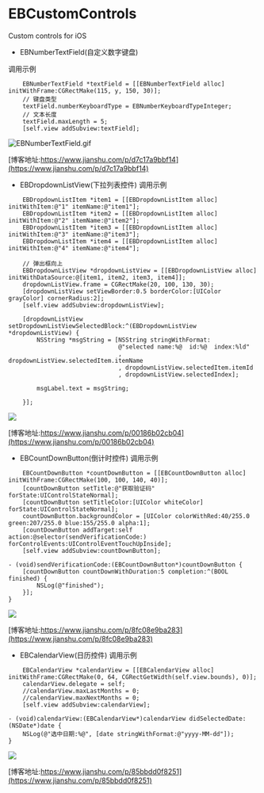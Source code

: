 # EBCustomControls
Custom controls for iOS

- EBNumberTextField(自定义数字键盘)

调用示例
```
    EBNumberTextField *textField = [[EBNumberTextField alloc] initWithFrame:CGRectMake(115, y, 150, 30)];
    // 键盘类型
    textField.numberKeyboardType = EBNumberKeyboardTypeInteger;
    // 文本长度
    textField.maxLength = 5;
    [self.view addSubview:textField];
```
![EBNumberTextField.gif](https://upload-images.jianshu.io/upload_images/2107229-af7e6c6c2aabbfa6.gif?imageMogr2/auto-orient/strip)

[博客地址:https://www.jianshu.com/p/d7c17a9bbf14](https://www.jianshu.com/p/d7c17a9bbf14)



- EBDropdownListView(下拉列表控件)
调用示例
```
    EBDropdownListItem *item1 = [[EBDropdownListItem alloc] initWithItem:@"1" itemName:@"item1"];
    EBDropdownListItem *item2 = [[EBDropdownListItem alloc] initWithItem:@"2" itemName:@"item2"];
    EBDropdownListItem *item3 = [[EBDropdownListItem alloc] initWithItem:@"3" itemName:@"item3"];
    EBDropdownListItem *item4 = [[EBDropdownListItem alloc] initWithItem:@"4" itemName:@"item4"];

    // 弹出框向上
    EBDropdownListView *dropdownListView = [[EBDropdownListView alloc] initWithDataSource:@[item1, item2, item3, item4]];
    dropdownListView.frame = CGRectMake(20, 100, 130, 30);
    [dropdownListView setViewBorder:0.5 borderColor:[UIColor grayColor] cornerRadius:2];
    [self.view addSubview:dropdownListView];
    
    [dropdownListView setDropdownListViewSelectedBlock:^(EBDropdownListView *dropdownListView) {
        NSString *msgString = [NSString stringWithFormat:
                               @"selected name:%@  id:%@  index:%ld"
                               , dropdownListView.selectedItem.itemName
                               , dropdownListView.selectedItem.itemId
                               , dropdownListView.selectedIndex];
        
        msgLabel.text = msgString;
        
    }];
```


![](https://upload-images.jianshu.io/upload_images/2107229-a8418a85fe3afa47.gif?imageMogr2/auto-orient/strip%7CimageView2/2/w/360)

[博客地址:https://www.jianshu.com/p/00186b02cb04](https://www.jianshu.com/p/00186b02cb04)



- EBCountDownButton(倒计时控件)
调用示例
```
    EBCountDownButton *countDownButton = [[EBCountDownButton alloc] initWithFrame:CGRectMake(100, 100, 140, 40)];
    [countDownButton setTitle:@"获取验证码" forState:UIControlStateNormal];
    [countDownButton setTitleColor:[UIColor whiteColor] forState:UIControlStateNormal];
    countDownButton.backgroundColor = [UIColor colorWithRed:40/255.0 green:207/255.0 blue:155/255.0 alpha:1];
    [countDownButton addTarget:self action:@selector(sendVerificationCode:) forControlEvents:UIControlEventTouchUpInside];
    [self.view addSubview:countDownButton];
```

```
- (void)sendVerificationCode:(EBCountDownButton*)countDownButton {
    [countDownButton countDownWithDuration:5 completion:^(BOOL finished) {
        NSLog(@"finished");
    }];
}
```
![](https://upload-images.jianshu.io/upload_images/2107229-e2a9429fe45983eb.gif?imageMogr2/auto-orient/strip)

[博客地址:https://www.jianshu.com/p/8fc08e9ba283](https://www.jianshu.com/p/8fc08e9ba283)

- EBCalendarView(日历控件)
调用示例

```
    EBCalendarView *calendarView = [[EBCalendarView alloc] initWithFrame:CGRectMake(0, 64, CGRectGetWidth(self.view.bounds), 0)];
    calendarView.delegate = self;
    //calendarView.maxLastMonths = 0;  
    //calendarView.maxNextMonths = 0;
    [self.view addSubview:calendarView];
```

```
- (void)calendarView:(EBCalendarView*)calendarView didSelectedDate:(NSDate*)date {
    NSLog(@"选中日期:%@", [date stringWithFormat:@"yyyy-MM-dd"]);
}
```
![](https://upload-images.jianshu.io/upload_images/2107229-f0df4c46723031be.gif?imageMogr2/auto-orient/strip%7CimageView2/2/w/360)

[博客地址:https://www.jianshu.com/p/85bbdd0f8251](https://www.jianshu.com/p/85bbdd0f8251)

